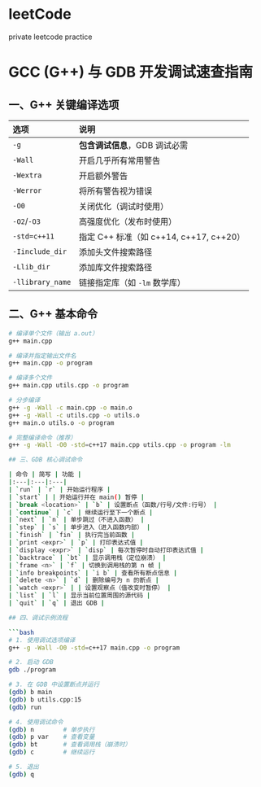 # leetCode
private leetcode practice

# GCC (G++) 与 GDB 开发调试速查指南

## 一、G++ 关键编译选项

| 选项 | 说明 |
|:---|:---|
| `-g` | **包含调试信息**，GDB 调试必需 |
| `-Wall` | 开启几乎所有常用警告 |
| `-Wextra` | 开启额外警告 |
| `-Werror` | 将所有警告视为错误 |
| `-O0` | 关闭优化（调试时使用） |
| `-O2`/`-O3` | 高强度优化（发布时使用） |
| `-std=c++11` | 指定 C++ 标准（如 c++14, c++17, c++20） |
| `-Iinclude_dir` | 添加头文件搜索路径 |
| `-Llib_dir` | 添加库文件搜索路径 |
| `-llibrary_name` | 链接指定库（如 `-lm` 数学库） |

## 二、G++ 基本命令

```bash
# 编译单个文件（输出 a.out）
g++ main.cpp

# 编译并指定输出文件名
g++ main.cpp -o program

# 编译多个文件
g++ main.cpp utils.cpp -o program

# 分步编译
g++ -g -Wall -c main.cpp -o main.o
g++ -g -Wall -c utils.cpp -o utils.o
g++ main.o utils.o -o program

# 完整编译命令（推荐）
g++ -g -Wall -O0 -std=c++17 main.cpp utils.cpp -o program -lm

## 三、GDB 核心调试命令

| 命令 | 简写 | 功能 |
|:---|:---|:---|
| `run` | `r` | 开始运行程序 |
| `start` | | 开始运行并在 main() 暂停 |
| `break <location>` | `b` | 设置断点（函数/行号/文件:行号） |
| `continue` | `c` | 继续运行至下一个断点 |
| `next` | `n` | 单步跳过（不进入函数） |
| `step` | `s` | 单步进入（进入函数内部） |
| `finish` | `fin` | 执行完当前函数 |
| `print <expr>` | `p` | 打印表达式值 |
| `display <expr>` | `disp` | 每次暂停时自动打印表达式值 |
| `backtrace` | `bt` | 显示调用栈（定位崩溃） |
| `frame <n>` | `f` | 切换到调用栈的第 n 帧 |
| `info breakpoints` | `i b` | 查看所有断点信息 |
| `delete <n>` | `d` | 删除编号为 n 的断点 |
| `watch <expr>` | | 设置观察点（值改变时暂停） |
| `list` | `l` | 显示当前位置周围的源代码 |
| `quit` | `q` | 退出 GDB |

## 四、调试示例流程

```bash
# 1. 使用调试选项编译
g++ -g -Wall -O0 -std=c++17 main.cpp -o program

# 2. 启动 GDB
gdb ./program

# 3. 在 GDB 中设置断点并运行
(gdb) b main
(gdb) b utils.cpp:15
(gdb) run

# 4. 使用调试命令
(gdb) n        # 单步执行
(gdb) p var    # 查看变量
(gdb) bt       # 查看调用栈（崩溃时）
(gdb) c        # 继续运行

# 5. 退出
(gdb) q
